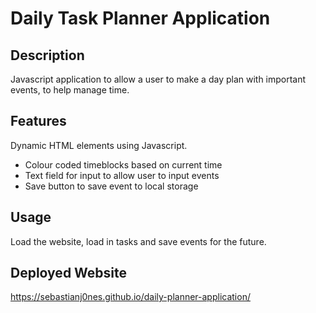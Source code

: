 # Daily Task Planner Application

## Description
Javascript application to allow a user to make a day plan with important events, to help manage time.


## Features
Dynamic HTML elements using Javascript.
- Colour coded timeblocks based on current time
- Text field for input to allow user to input events
- Save button to save event to local storage

## Usage
Load the website, load in tasks and save events for the future.


## Deployed Website
https://sebastianj0nes.github.io/daily-planner-application/